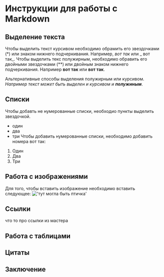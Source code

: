# Инструкции для работы с Markdown
## Выделение текста
Чтобы выделить текст курсивом  необходимо обрамить его звездочками (*) или знаком нижнего подчеркивания. Например, *вот так* или _ вот так_.
Чтобы выделить текс полужирным, необходимо обравить его двойными звездочками (**) или двойным знаком нижнего подчеркивания. Например **вот так** или __вот так__.

Альтернативные способы выделения полужирным или курсивом. _Например текст может быть выделен и курсивом и **полужиным**_. 
## Списки
Чтобы добавть не нумерованные списки, необходио пункты выделить звездочкой.
* один
* два
* три
Чтобы добавить нумерованные списки, необходимо добавить номера вот так:
1. Один
2. Два
3. Три

## Работа с изображениями
Для того, чтобы вставить изображение необходимо вставить следующее: !['тут могла быть птичка'](bird.jpg)
## Ссылки
что то про ссылки из мастера
## Работа с таблицами
## Цитаты
## Заключение